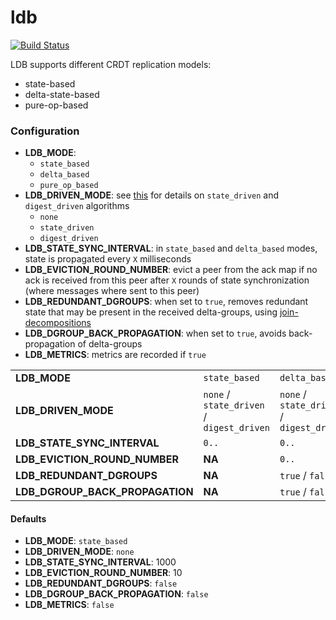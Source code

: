 # ldb

[![Build Status](https://travis-ci.org/vitorenesduarte/ldb.svg?branch=master)](https://travis-ci.org/vitorenesduarte/ldb/)

LDB supports different CRDT replication models:
- state-based
- delta-state-based
- pure-op-based

### Configuration
- __LDB_MODE__:
  - `state_based`
  - `delta_based`
  - `pure_op_based`
- __LDB_DRIVEN_MODE__: see [this](http://haslab.uminho.pt/cbm/files/pmldc-2016-join-decomposition.pdf)
for details on `state_driven` and `digest_driven` algorithms
  - `none`
  - `state_driven`
  - `digest_driven`
- __LDB_STATE_SYNC_INTERVAL__: in `state_based` and `delta_based`
modes, state is propagated every `X` milliseconds
- __LDB_EVICTION_ROUND_NUMBER__: evict a peer from the ack map if no
ack is received from this peer after `X` rounds of state
synchronization (where messages where sent to this peer)
- __LDB_REDUNDANT_DGROUPS__: when set to `true`,
removes redundant state that may be present in the received
delta-groups, using [join-decompositions](http://haslab.uminho.pt/cbm/files/pmldc-2016-join-decomposition.pdf)
- __LDB_DGROUP_BACK_PROPAGATION__: when set to `true`,
avoids back-propagation of delta-groups
- __LDB_METRICS__: metrics are recorded if `true`

|||||
|---------------------------------|-------------------------------------------|-------------------------------------------|-----------------|
| __LDB_MODE__                    | `state_based`                             | `delta_based`                             | `pure_op_based` |
| __LDB_DRIVEN_MODE__             | `none` / `state_driven` / `digest_driven` | `none` / `state_driven` / `digest_driven` | __NA__          |
| __LDB_STATE_SYNC_INTERVAL__     | `0..`                                     | `0..`                                     | __NA__          |
| __LDB_EVICTION_ROUND_NUMBER__   | __NA__                                    | `0..`                                     | __NA__          |
| __LDB_REDUNDANT_DGROUPS__       | __NA__                                    | `true` / `false`                          | __NA__          |
| __LDB_DGROUP_BACK_PROPAGATION__ | __NA__                                    | `true` / `false`                          | __NA__          |

#### Defaults
- __LDB_MODE__: `state_based`
- __LDB_DRIVEN_MODE__: `none`
- __LDB_STATE_SYNC_INTERVAL__: 1000
- __LDB_EVICTION_ROUND_NUMBER__: 10
- __LDB_REDUNDANT_DGROUPS__: `false`
- __LDB_DGROUP_BACK_PROPAGATION__: `false`
- __LDB_METRICS__: `false`
